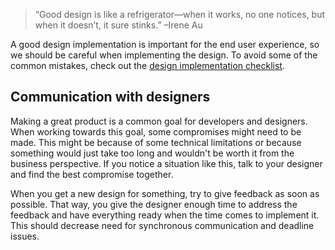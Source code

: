 > “Good design is like a refrigerator—when it works, no one notices, but when it doesn’t, it sure stinks.” –Irene Au

A good design implementation is important for the end user experience, so we should be careful when implementing the design. To avoid some of the common mistakes, check out the [design implementation checklist](https://paper.dropbox.com/doc/Design-implementation-checklist-ipkZQDB2AMLjzmVYyZkSC).

## Communication with designers

Making a great product is a common goal for developers and designers. When working towards this goal, some compromises might need to be made. This might be because of some technical limitations or because something would just take too long and wouldn't be worth it from the business perspective. If you notice a situation like this, talk to your designer and find the best compromise together.

When you get a new design for something, try to give feedback as soon as possible. That way, you give the designer enough time to address the feedback and have everything ready when the time comes to implement it. This should decrease need for synchronous communication and deadline issues.
